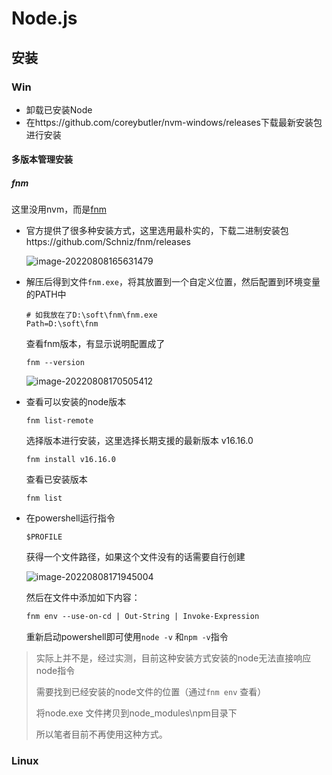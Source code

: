 # Node.js



## 安装

### Win

- 卸载已安装Node
- 在https://github.com/coreybutler/nvm-windows/releases下载最新安装包进行安装

#### 多版本管理安装

##### fnm

这里没用nvm，而是[fnm](https://github.com/Schniz/fnm)

- 官方提供了很多种安装方式，这里选用最朴实的，下载二进制安装包https://github.com/Schniz/fnm/releases

  ![image-20220808165631479](https://strangest.oss-cn-shanghai.aliyuncs.com/markdown/202208081656519.png)

- 解压后得到文件`fnm.exe`，将其放置到一个自定义位置，然后配置到环境变量的PATH中

  ```shell
  # 如我放在了D:\soft\fnm\fnm.exe
  Path=D:\soft\fnm
  ```

  查看fnm版本，有显示说明配置成了

  ```shell
  fnm --version
  ```

  ![image-20220808170505412](https://strangest.oss-cn-shanghai.aliyuncs.com/markdown/202208081706740.png)
  
- 查看可以安装的node版本

  ```shell
  fnm list-remote
  ```

  选择版本进行安装，这里选择长期支援的最新版本 v16.16.0

  ```shell
  fnm install v16.16.0
  ```

  查看已安装版本

  ```shell
  fnm list
  ```

- 在powershell运行指令

  ```shell
  $PROFILE
  ```

  获得一个文件路径，如果这个文件没有的话需要自行创建

  ![image-20220808171945004](https://strangest.oss-cn-shanghai.aliyuncs.com/markdown/202208081719026.png)

  然后在文件中添加如下内容：

  ```txt
  fnm env --use-on-cd | Out-String | Invoke-Expression
  ```

  重新启动powershell即可使用`node -v` 和`npm -v`指令

> 实际上并不是，经过实测，目前这种安装方式安装的node无法直接响应node指令
>
> 需要找到已经安装的node文件的位置（通过`fnm env` 查看）
>
> 将node.exe 文件拷贝到node_modules\npm目录下
>
> 所以笔者目前不再使用这种方式。







### Linux



